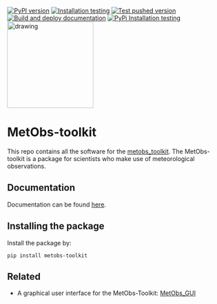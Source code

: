 [![PyPI version](https://badge.fury.io/py/metobs-toolkit.svg)](https://badge.fury.io/py/metobs-toolkit)
[![Installation testing](https://github.com/vergauwenthomas/MetObs_toolkit/actions/workflows/os_istall_test.yml/badge.svg?branch=dev)](https://github.com/vergauwenthomas/MetObs_toolkit/actions/workflows/os_istall_test.yml)
[![Test pushed version](https://github.com/vergauwenthomas/MetObs_toolkit/actions/workflows/master_test.yml/badge.svg?branch=dev)](https://github.com/vergauwenthomas/MetObs_toolkit/actions/workflows/master_test.yml)
[![Build and deploy documentation](https://github.com/vergauwenthomas/MetObs_toolkit/actions/workflows/build_and_deploy_doc_dev.yml/badge.svg?branch=dev)](https://github.com/vergauwenthomas/MetObs_toolkit/actions/workflows/build_and_deploy_doc_dev.yml)
[![PyPi Installation testing](https://github.com/vergauwenthomas/MetObs_toolkit/actions/workflows/os_pip_install_test.yml/badge.svg?branch=dev)](https://github.com/vergauwenthomas/MetObs_toolkit/actions/workflows/os_pip_install_test.yml)
<img src="https://raw.githubusercontent.com/vergauwenthomas/MetObs_toolkit/dev/docs/logo_small.jpeg" alt="drawing" style="width:200px;"/>

# MetObs-toolkit

This repo contains all the software for the [metobs_toolkit](https://test.pypi.org/project/metobs-toolkit/).
The MetObs-toolkit is a package for scientists who make use of meteorological observations.
## Documentation ##
Documentation can be found [here](https://vergauwenthomas.github.io/MetObs_toolkit/).

## Installing the package
Install the package by:

`pip install metobs-toolkit`

## Related
* A graphical user interface for the MetObs-Toolkit: [MetObs_GUI](https://github.com/vergauwenthomas/MetObs_GUI)
